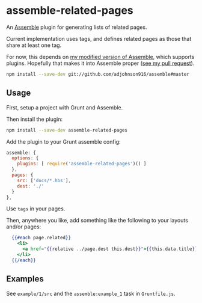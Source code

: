 # assemble-related-pages

An [Assemble](http://assemble.io) plugin for generating lists of related pages. 

Current implementation uses tags, and defines related pages as those that share at least one tag.

For now, this depends on [my modified version of Assemble](https://github.com/adjohnson916/assemble), which supports plugins. Hopefully that makes it into Assemble proper ([see my pull request](https://github.com/assemble/assemble/pull/325)).

```sh
npm install --save-dev git://github.com/adjohnson916/assemble#master
```

## Usage

First, setup a project with Grunt and Assemble.

Then install the plugin: 

```sh
npm install --save-dev assemble-related-pages
```

Add the plugin to your Grunt assemble config:

```js
assemble: {
  options: {
    plugins: [ require('assemble-related-pages')() ]
  },
  pages: {
    src: ['docs/*.hbs'],
    dest: './'
  }
},
```

Use `tags` in your pages.

Then, anywhere you like, add something like the following to your layouts and/or pages:

```handlebars
  {{#each page.related}}
    <li>
      <a href="{{relative ../page.dest this.dest}}">{{this.data.title}}</a>
    </li>
  {{/each}}
```

## Examples

See `example/1/src` and the `assemble:example_1` task in `Gruntfile.js`.

